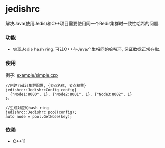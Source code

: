 # jedishrc
解决Java(使用Jedis)和C++项目需要使用同一个Redis集群时一致性哈希的问题.

### 功能
- 实现Jedis hash ring. 可让C++与Java产生相同的哈希环, 保证数据正常存取.

### 使用
例子: [example/simple.cpp](https://github.com/Jiacheng-z/jedishrc/blob/master/example/simple.cpp)

```
//创建redis集群配置, {节点名称, 节点权重}
jedishrc::JedishrcConfig config{
  {"Node1:8000", 1}, {"Node2:8001", 1}, {"Node3:8002", 1}
};

//生成对应的hash ring
jedishrc::Jedishrc pool(config);
auto node = pool.GetNode(key);
```

### 依赖
- C++11
